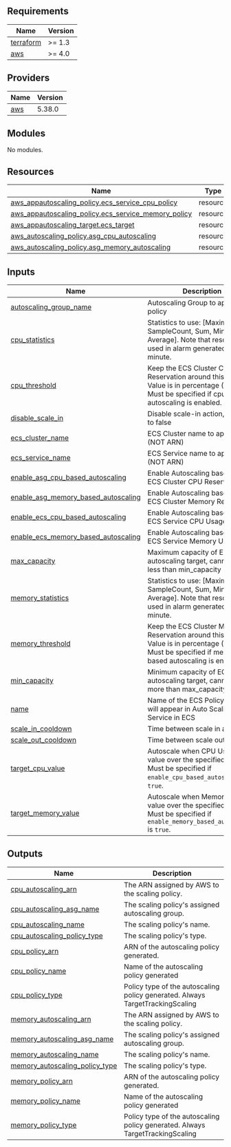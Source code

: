 <!-- BEGINNING OF PRE-COMMIT-TERRAFORM DOCS HOOK -->
## Requirements

| Name | Version |
|------|---------|
| <a name="requirement_terraform"></a> [terraform](#requirement\_terraform) | >= 1.3 |
| <a name="requirement_aws"></a> [aws](#requirement\_aws) | >= 4.0 |

## Providers

| Name | Version |
|------|---------|
| <a name="provider_aws"></a> [aws](#provider\_aws) | 5.38.0 |

## Modules

No modules.

## Resources

| Name | Type |
|------|------|
| [aws_appautoscaling_policy.ecs_service_cpu_policy](https://registry.terraform.io/providers/hashicorp/aws/latest/docs/resources/appautoscaling_policy) | resource |
| [aws_appautoscaling_policy.ecs_service_memory_policy](https://registry.terraform.io/providers/hashicorp/aws/latest/docs/resources/appautoscaling_policy) | resource |
| [aws_appautoscaling_target.ecs_target](https://registry.terraform.io/providers/hashicorp/aws/latest/docs/resources/appautoscaling_target) | resource |
| [aws_autoscaling_policy.asg_cpu_autoscaling](https://registry.terraform.io/providers/hashicorp/aws/latest/docs/resources/autoscaling_policy) | resource |
| [aws_autoscaling_policy.asg_memory_autoscaling](https://registry.terraform.io/providers/hashicorp/aws/latest/docs/resources/autoscaling_policy) | resource |

## Inputs

| Name | Description | Type | Default | Required |
|------|-------------|------|---------|:--------:|
| <a name="input_autoscaling_group_name"></a> [autoscaling\_group\_name](#input\_autoscaling\_group\_name) | Autoscaling Group to apply the policy | `string` | `null` | no |
| <a name="input_cpu_statistics"></a> [cpu\_statistics](#input\_cpu\_statistics) | Statistics to use: [Maximum, SampleCount, Sum, Minimum, Average]. Note that resolution used in alarm generated is 1 minute. | `string` | `"Average"` | no |
| <a name="input_cpu_threshold"></a> [cpu\_threshold](#input\_cpu\_threshold) | Keep the ECS Cluster CPU Reservation around this value. Value is in percentage (0..100). Must be specified if cpu based autoscaling is enabled. | `number` | `null` | no |
| <a name="input_disable_scale_in"></a> [disable\_scale\_in](#input\_disable\_scale\_in) | Disable scale-in action, defaults to false | `bool` | `false` | no |
| <a name="input_ecs_cluster_name"></a> [ecs\_cluster\_name](#input\_ecs\_cluster\_name) | ECS Cluster name to apply on (NOT ARN) | `string` | n/a | yes |
| <a name="input_ecs_service_name"></a> [ecs\_service\_name](#input\_ecs\_service\_name) | ECS Service name to apply on (NOT ARN) | `string` | n/a | yes |
| <a name="input_enable_asg_cpu_based_autoscaling"></a> [enable\_asg\_cpu\_based\_autoscaling](#input\_enable\_asg\_cpu\_based\_autoscaling) | Enable Autoscaling based on ECS Cluster CPU Reservation | `bool` | `false` | no |
| <a name="input_enable_asg_memory_based_autoscaling"></a> [enable\_asg\_memory\_based\_autoscaling](#input\_enable\_asg\_memory\_based\_autoscaling) | Enable Autoscaling based on ECS Cluster Memory Reservation | `bool` | `false` | no |
| <a name="input_enable_ecs_cpu_based_autoscaling"></a> [enable\_ecs\_cpu\_based\_autoscaling](#input\_enable\_ecs\_cpu\_based\_autoscaling) | Enable Autoscaling based on ECS Service CPU Usage | `bool` | `false` | no |
| <a name="input_enable_ecs_memory_based_autoscaling"></a> [enable\_ecs\_memory\_based\_autoscaling](#input\_enable\_ecs\_memory\_based\_autoscaling) | Enable Autoscaling based on ECS Service Memory Usage | `bool` | `false` | no |
| <a name="input_max_capacity"></a> [max\_capacity](#input\_max\_capacity) | Maximum capacity of ECS autoscaling target, cannot be less than min\_capacity | `number` | n/a | yes |
| <a name="input_memory_statistics"></a> [memory\_statistics](#input\_memory\_statistics) | Statistics to use: [Maximum, SampleCount, Sum, Minimum, Average]. Note that resolution used in alarm generated is 1 minute. | `string` | `"Average"` | no |
| <a name="input_memory_threshold"></a> [memory\_threshold](#input\_memory\_threshold) | Keep the ECS Cluster Memory Reservation around this value. Value is in percentage (0..100). Must be specified if memory based autoscaling is enabled. | `number` | `null` | no |
| <a name="input_min_capacity"></a> [min\_capacity](#input\_min\_capacity) | Minimum capacity of ECS autoscaling target, cannot be more than max\_capacity | `number` | n/a | yes |
| <a name="input_name"></a> [name](#input\_name) | Name of the ECS Policy created, will appear in Auto Scaling under Service in ECS | `string` | n/a | yes |
| <a name="input_scale_in_cooldown"></a> [scale\_in\_cooldown](#input\_scale\_in\_cooldown) | Time between scale in action | `number` | `300` | no |
| <a name="input_scale_out_cooldown"></a> [scale\_out\_cooldown](#input\_scale\_out\_cooldown) | Time between scale out action | `number` | `300` | no |
| <a name="input_target_cpu_value"></a> [target\_cpu\_value](#input\_target\_cpu\_value) | Autoscale when CPU Usage value over the specified value. Must be specified if `enable_cpu_based_autoscaling` is `true`. | `number` | `null` | no |
| <a name="input_target_memory_value"></a> [target\_memory\_value](#input\_target\_memory\_value) | Autoscale when Memory Usage value over the specified value. Must be specified if `enable_memory_based_autoscaling` is `true`. | `number` | `null` | no |

## Outputs

| Name | Description |
|------|-------------|
| <a name="output_cpu_autoscaling_arn"></a> [cpu\_autoscaling\_arn](#output\_cpu\_autoscaling\_arn) | The ARN assigned by AWS to the scaling policy. |
| <a name="output_cpu_autoscaling_asg_name"></a> [cpu\_autoscaling\_asg\_name](#output\_cpu\_autoscaling\_asg\_name) | The scaling policy's assigned autoscaling group. |
| <a name="output_cpu_autoscaling_name"></a> [cpu\_autoscaling\_name](#output\_cpu\_autoscaling\_name) | The scaling policy's name. |
| <a name="output_cpu_autoscaling_policy_type"></a> [cpu\_autoscaling\_policy\_type](#output\_cpu\_autoscaling\_policy\_type) | The scaling policy's type. |
| <a name="output_cpu_policy_arn"></a> [cpu\_policy\_arn](#output\_cpu\_policy\_arn) | ARN of the autoscaling policy generated. |
| <a name="output_cpu_policy_name"></a> [cpu\_policy\_name](#output\_cpu\_policy\_name) | Name of the autoscaling policy generated |
| <a name="output_cpu_policy_type"></a> [cpu\_policy\_type](#output\_cpu\_policy\_type) | Policy type of the autoscaling policy generated. Always TargetTrackingScaling |
| <a name="output_memory_autoscaling_arn"></a> [memory\_autoscaling\_arn](#output\_memory\_autoscaling\_arn) | The ARN assigned by AWS to the scaling policy. |
| <a name="output_memory_autoscaling_asg_name"></a> [memory\_autoscaling\_asg\_name](#output\_memory\_autoscaling\_asg\_name) | The scaling policy's assigned autoscaling group. |
| <a name="output_memory_autoscaling_name"></a> [memory\_autoscaling\_name](#output\_memory\_autoscaling\_name) | The scaling policy's name. |
| <a name="output_memory_autoscaling_policy_type"></a> [memory\_autoscaling\_policy\_type](#output\_memory\_autoscaling\_policy\_type) | The scaling policy's type. |
| <a name="output_memory_policy_arn"></a> [memory\_policy\_arn](#output\_memory\_policy\_arn) | ARN of the autoscaling policy generated. |
| <a name="output_memory_policy_name"></a> [memory\_policy\_name](#output\_memory\_policy\_name) | Name of the autoscaling policy generated |
| <a name="output_memory_policy_type"></a> [memory\_policy\_type](#output\_memory\_policy\_type) | Policy type of the autoscaling policy generated. Always TargetTrackingScaling |
<!-- END OF PRE-COMMIT-TERRAFORM DOCS HOOK -->
